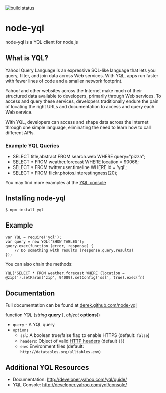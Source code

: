 ![build status](https://travis-ci.org/derek/node-yql.svg?branch=master)

# node-yql

node-yql is a YQL client for node.js

## What is YQL?

Yahoo! Query Language is an expressive SQL-like language that lets you query, filter, and join data across Web services. With YQL, apps run faster with fewer lines of code and a smaller network footprint.

Yahoo! and other websites across the Internet make much of their structured data available to developers, primarily through Web services. To access and query these services, developers traditionally endure the pain of locating the right URLs and documentation to access and query each Web service.

With YQL, developers can access and shape data across the Internet through one simple language, eliminating the need to learn how to call different APIs.

### Example YQL Queries

* SELECT title,abstract FROM search.web WHERE query="pizza";
* SELECT * FROM weather.forecast WHERE location = 90066;
* SELECT * FROM twitter.user.timeline WHERE id = 'yql';
* SELECT * FROM flickr.photos.interestingness(20);

You may find more examples at the [YQL console](http://developer.yahoo.com/yql/console/ "YQL console")


## Installing node-yql

    $ npm install yql


## Example

	var YQL = require('yql');
	var query = new YQL('SHOW TABLES');
	query.exec(function (error, response) {
		// Do something with results (response.query.results)
	});

You can also chain the methods:

	YQL('SELECT * FROM weather.forecast WHERE (location = @zip)').setParam('zip', 94089).setConfig('ssl', true).exec(fn)

## Documentation
Full documentation can be found at [derek.github.com/node-yql](http://derek.github.com/node-yql)


function *YQL* (*string* __query__ [, *object* __options__])

* `query` - A YQL query
* `options`
    * `ssl`: A boolean true/false flag to enable HTTPS (default: `false`)
    * `headers`: Object of valid [HTTP headers](https://secure.wikimedia.org/wikipedia/en/wiki/List_of_HTTP_header_fields) (default `{}`)
    * `env`: Environment files (default: `http://datatables.org/alltables.env`)


## Additional YQL Resources

* Documentation: <http://developer.yahoo.com/yql/guide/>
* YQL Console: <http://developer.yahoo.com/yql/console/>
